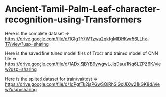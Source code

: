 # Ancient-Tamil-Palm-Leaf-character-recognition-using-Transformers

Here is the complete dataset => https://drive.google.com/file/d/1GIgTY7WTzwa2qkfgMlDHKwr56LLhx-T7/view?usp=sharing

Here is the saved fine tuned model files of Trocr and trained model of CNN file => https://drive.google.com/file/d/1ADxISjBYB9ywgwLJlqDaua1Nq6LZPZ6K/view?usp=sharing

Here is the splited dataset for train/val/test => https://drive.google.com/file/d/1dPgfTk2jsPGwSQiRhSlGcUiXw21kGK8d/view?usp=sharing

